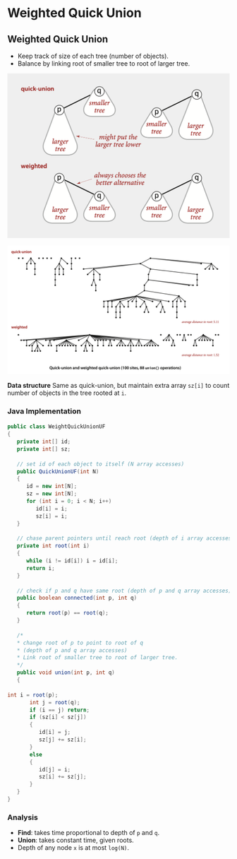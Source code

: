 # Weighted Quick Union

## Weighted Quick Union

* Keep track of size of each tree \(number of objects\).
* Balance by linking root of smaller tree to root of larger tree.

![Comparison between Quick Union and Weighted Quick Union ](../.gitbook/assets/image%20%282%29.png)

![](../.gitbook/assets/image%20%286%29.png)

**Data structure** Same as quick-union, but maintain extra array `sz[i]` to count number of objects in the tree rooted at `i`.

### Java Implementation

```java
public class WeightQuickUnionUF 
{
   private int[] id;
   private int[] sz;
   
   // set id of each object to itself (N array accesses)
   public QuickUnionUF(int N)
   {
      id = new int[N];
      sz = new int[N]; 
      for (int i = 0; i < N; i++) 
         id[i] = i;
         sz[i] = i;
   }
   
   // chase parent pointers until reach root (depth of i array accesses)
   private int root(int i)
   {
      while (i != id[i]) i = id[i];
      return i; 
   }
   
   // check if p and q have same root (depth of p and q array accesses)
   public boolean connected(int p, int q)
   {
      return root(p) == root(q);
   }
   
   /* 
   * change root of p to point to root of q 
   * (depth of p and q array accesses)
   * Link root of smaller tree to root of larger tree.
   */
   public void union(int p, int q)
   {
       
int i = root(p);
       int j = root(q);
       if (i == j) return;
       if (sz[i] < sz[j]) 
       { 
          id[i] = j; 
          sz[j] += sz[i]; 
       }
       else 
       { 
          id[j] = i;
          sz[i] += sz[j]; 
       }
   }
}
```

### Analysis

* **Find**: takes time proportional to depth of `p` and `q`.
* **Union**: takes constant time, given roots.
* Depth of any node `x` is at most `log(N)`.

